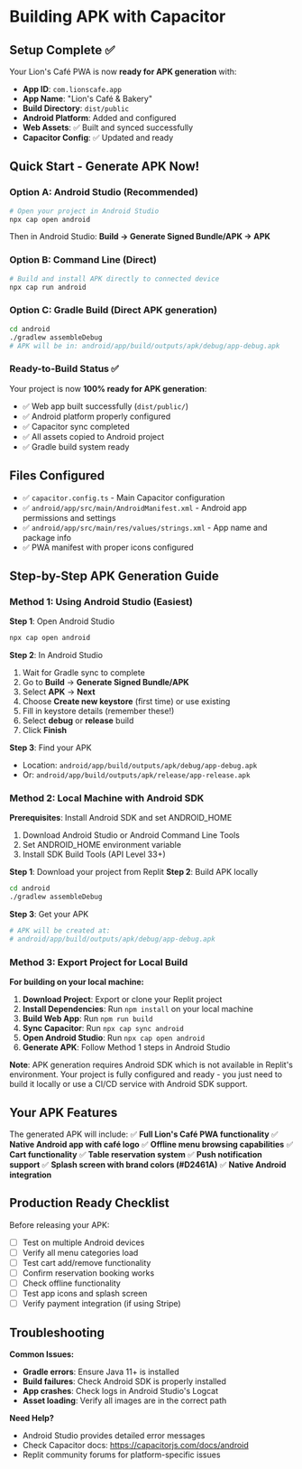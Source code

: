 # Building APK with Capacitor

## Setup Complete ✅

Your Lion's Café PWA is now **ready for APK generation** with:

- **App ID**: `com.lionscafe.app`
- **App Name**: "Lion's Café & Bakery"
- **Build Directory**: `dist/public`
- **Android Platform**: Added and configured
- **Web Assets**: ✅ Built and synced successfully
- **Capacitor Config**: ✅ Updated and ready

## Quick Start - Generate APK Now!

### Option A: Android Studio (Recommended)
```bash
# Open your project in Android Studio
npx cap open android
```
Then in Android Studio: **Build → Generate Signed Bundle/APK → APK**

### Option B: Command Line (Direct)
```bash
# Build and install APK directly to connected device
npx cap run android
```

### Option C: Gradle Build (Direct APK generation)
```bash
cd android
./gradlew assembleDebug
# APK will be in: android/app/build/outputs/apk/debug/app-debug.apk
```

### Ready-to-Build Status ✅
Your project is now **100% ready for APK generation**:
- ✅ Web app built successfully (`dist/public/`)
- ✅ Android platform properly configured
- ✅ Capacitor sync completed
- ✅ All assets copied to Android project
- ✅ Gradle build system ready

## Files Configured

- ✅ `capacitor.config.ts` - Main Capacitor configuration
- ✅ `android/app/src/main/AndroidManifest.xml` - Android app permissions and settings
- ✅ `android/app/src/main/res/values/strings.xml` - App name and package info
- ✅ PWA manifest with proper icons configured

## Step-by-Step APK Generation Guide

### Method 1: Using Android Studio (Easiest)

**Step 1**: Open Android Studio
```bash
npx cap open android
```

**Step 2**: In Android Studio
1. Wait for Gradle sync to complete
2. Go to **Build** → **Generate Signed Bundle/APK**
3. Select **APK** → **Next**
4. Choose **Create new keystore** (first time) or use existing
5. Fill in keystore details (remember these!)
6. Select **debug** or **release** build
7. Click **Finish**

**Step 3**: Find your APK
- Location: `android/app/build/outputs/apk/debug/app-debug.apk`
- Or: `android/app/build/outputs/apk/release/app-release.apk`

### Method 2: Local Machine with Android SDK

**Prerequisites**: Install Android SDK and set ANDROID_HOME
1. Download Android Studio or Android Command Line Tools
2. Set ANDROID_HOME environment variable
3. Install SDK Build Tools (API Level 33+)

**Step 1**: Download your project from Replit
**Step 2**: Build APK locally
```bash
cd android
./gradlew assembleDebug
```

**Step 3**: Get your APK
```bash
# APK will be created at:
# android/app/build/outputs/apk/debug/app-debug.apk
```

### Method 3: Export Project for Local Build

**For building on your local machine:**

1. **Download Project**: Export or clone your Replit project
2. **Install Dependencies**: Run `npm install` on your local machine  
3. **Build Web App**: Run `npm run build`
4. **Sync Capacitor**: Run `npx cap sync android`
5. **Open Android Studio**: Run `npx cap open android`
6. **Generate APK**: Follow Method 1 steps in Android Studio

**Note**: APK generation requires Android SDK which is not available in Replit's environment. Your project is fully configured and ready - you just need to build it locally or use a CI/CD service with Android SDK support.

## Your APK Features

The generated APK will include:
✅ **Full Lion's Café PWA functionality**
✅ **Native Android app with café logo**
✅ **Offline menu browsing capabilities**
✅ **Cart functionality**
✅ **Table reservation system**
✅ **Push notification support**
✅ **Splash screen with brand colors (#D2461A)**
✅ **Native Android integration**

## Production Ready Checklist

Before releasing your APK:
- [ ] Test on multiple Android devices
- [ ] Verify all menu categories load
- [ ] Test cart add/remove functionality
- [ ] Confirm reservation booking works
- [ ] Check offline functionality
- [ ] Test app icons and splash screen
- [ ] Verify payment integration (if using Stripe)

## Troubleshooting

**Common Issues:**
- **Gradle errors**: Ensure Java 11+ is installed
- **Build failures**: Check Android SDK is properly installed
- **App crashes**: Check logs in Android Studio's Logcat
- **Asset loading**: Verify all images are in the correct path

**Need Help?**
- Android Studio provides detailed error messages
- Check Capacitor docs: https://capacitorjs.com/docs/android
- Replit community forums for platform-specific issues